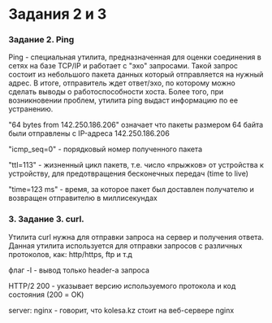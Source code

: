 # Задания 2 и 3

### Задание 2. Ping

Ping - специальная утилита, предназначенная для оценки соединения в сетях на базе TCP/IP и работает с "эхо" запросами. Такой запрос состоит из небольшого пакета данных который отправляется на нужный адрес. В итоге, отправитель ждет ответ/эхо, по которому можно сделать выводы о работоспособности хоста. Более того, при возникновении проблем, утилита ping выдаст информацию по ее устранению.

"64 bytes from 142.250.186.206" означает что пакеты размером 64 байта были отправлены с IP-адреса 142.250.186.206

"icmp_seq=0" - порядковый номер полученного пакета

"ttl=113" - жизненный цикл пакетв, т.е. число «прыжков» от устройства к устройству, для предотвращения бесконечных передач (time to live)

"time=123 ms" - время, за которое пакет был доставлен получателю и возвращен отправителю в миллисекундах

### 3. Задание 3. curl.

Утилита curl нужна для отправки запроса на сервер и получения ответа. Данная утилита используется для отправки запросов с различных протоколов, как: http/https, ftp и т.д

флаг -I - вывод только header-а запроса

HTTP/2 200 - указывает версию используемого протокола и код состояния (200 = OK)

server: nginx - говорит, что kolesa.kz стоит на веб-сервере nginx
